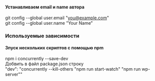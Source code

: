 #### Устанавливаем email и name автора

git config --global user.email "you@example.com"  
git config --global user.name "Your Name"

### Используемые зависимости

#### Зпуск нескольких скриптов с помощью npm

npm i concurrently --save-dev  
Добвить в файл package.json строку  
"dev": "concurrently --kill-others \"npm run start-watch\" \"npm run wp-server\""
